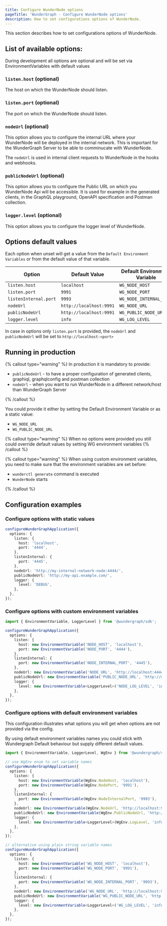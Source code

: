 ```yaml
---
title: Configure WunderNode options
pageTitle: 'WunderGraph - Configure WunderNode options'
description: How to set configurations options of WunderNode.
---
```


This section describes how to set configurations options of WunderNode.

## List of available options:

During development all options are optional and will be set via EnvironmentVariables with default values

### `listen.host` (optional)

The host on which the WunderNode should listen.

### `listen.port` (optional)

The port on which the WunderNode should listen.

### `nodeUrl` (optional)

This option allows you to configure the internal URL where your WunderNode will be deployed in the internal network.
This is important for the WunderGraph Server to be able to comminucate with WunderNode.

The `nodeUrl` is used in internal client requests to WunderNode in the hooks and webhooks.

### `publicNodeUrl` (optional)

This option allows you to configure the Public URL on which you WunderNode Api will be accessible.
It is used for example in the generated clients, in the GraphQL playground, OpenAPI specification and Postman collection.

### `logger.level` (optional)

This option allows you to configure the logger level of WunderNode.

## Options default values

Each option when unset will get a value from the `Default Environment Variables` or from the default value of that variable.

| Option                | Default Value           | Default Environment Variable |
| --------------------- | ----------------------- | ---------------------------- |
| `listen.host`         | `localhost`             | `WG_NODE_HOST`               |
| `listen.port`         | `9991`                  | `WG_NODE_PORT`               |
| `listenInternal.port` | `9993`                  | `WG_NODE_INTERNAL_PORT`      |
| `nodeUrl`             | `http://localhost:9991` | `WG_NODE_URL`                |
| `publicNodeUrl`       | `http://localhost:9991` | `WG_PUBLIC_NODE_URL`         |
| `logger.level`        | `info`                  | `WG_LOG_LEVEL`               |

In case in options only `listen.port` is provided, the `nodeUrl` and `publicNodeUrl` will be set to `http://localhost:<port>`

## Running in production

{% callout type="warning" %}
In production it is mandatory to provide:

- `publicNodeUrl` - to have a proper configuration of generated clients, graphiql, graphqlconfig and postman collection
- `nodeUrl` - when you want to run WunderNode in a different network/host than WunderGraph Server

{% /callout %}

You could provide it either by setting the Default Environment Variable or as a static value:

- `WG_NODE_URL`
- `WG_PUBLIC_NODE_URL`

{% callout type="warning" %}
When no options were provided you still could override default values by setting WG environment variables
{% /callout %}

{% callout type="warning" %}
When using custom environment variables, you need to make sure that the environment variables are set before:

- `wunderctl generate` command is executed
- `WunderNode` starts

{% /callout %}

## Configuration examples

### Configure options with static values

```typescript
configureWunderGraphApplication({
  options: {
    listen: {
      host: 'localhost',
      port: '4444',
    },
    listenInternal: {
      port: '4445',
    },
    nodeUrl: 'http://my-internal-network-node:4444/',
    publicNodeUrl: 'http://my-api.example.com/',
    logger: {
      level: 'DEBUG',
    },
  },
});
```

### Configure options with custom environment variables

```typescript
import { EnvironmentVariable, LoggerLevel } from '@wundergraph/sdk';

configureWunderGraphApplication({
  options: {
    listen: {
      host: new EnvironmentVariable('NODE_HOST', 'localhost'),
      port: new EnvironmentVariable('NODE_PORT', '4444'),
    },
    listenInternal: {
      port: new EnvironmentVariable('NODE_INTERNAL_PORT', '4445'),
    },
    nodeUrl: new EnvironmentVariable('NODE_URL', 'http://localhost:4444/'),
    publicNodeUrl: new EnvironmentVariable('PUBLIC_NODE_URL', 'http://my-api.example.com/'),
    logger: {
      level: new EnvironmentVariable<LoggerLevel>('NODE_LOG_LEVEL', 'info'),
    },
  },
});
```

### Configure options with default environment variables

This configuration illustrates what options you will get when options are not provided via the config.

By using default environment variables names you could stick with Wundergraph Default behaviour but supply different default values.

```typescript
import { EnvironmentVariable, LoggerLevel, WgEnv } from '@wundergraph/sdk';

// use WgEnv enum to set variable names
configureWunderGraphApplication({
  options: {
    listen: {
      host: new EnvironmentVariable(WgEnv.NodeHost, 'localhost'),
      port: new EnvironmentVariable(WgEnv.NodePort, '9991'),
    },
    listenInternal: {
      port: new EnvironmentVariable(WgEnv.NodeInternalPort, '9993'),
    },
    nodeUrl: new EnvironmentVariable(WgEnv.NodeUrl, 'http://localhost:9991/'),
    publicNodeUrl: new EnvironmentVariable(WgEnv.PublicNodeUrl, 'http://my-api.example.com/'),
    logger: {
      level: new EnvironmentVariable<LoggerLevel>(WgEnv.LogLevel, 'info'),
    },
  },
});

// alternative using plain string variable names
configureWunderGraphApplication({
  options: {
    listen: {
      host: new EnvironmentVariable('WG_NODE_HOST', 'localhost'),
      port: new EnvironmentVariable('WG_NODE_PORT', '9991'),
    },
    listenInternal: {
      port: new EnvironmentVariable('WG_NODE_INTERNAL_PORT', '9993'),
    },
    nodeUrl: new EnvironmentVariable('WG_NODE_URL', 'http://localhost:9991/'),
    publicNodeUrl: new EnvironmentVariable('WG_PUBLIC_NODE_URL', 'http://my-api.example.com/'),
    logger: {
      level: new EnvironmentVariable<LoggerLevel>('WG_LOG_LEVEL', 'info'),
    },
  },
});
```
